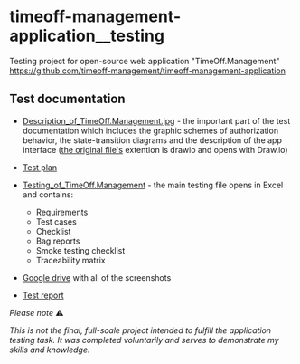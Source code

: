 # timeoff-management-application__testing
Testing project for open-source web application "TimeOff.Management"
https://github.com/timeoff-management/timeoff-management-application


## Test documentation 

- [Description_of_TimeOff.Management.jpg](Description_of_TimeOff.Management.jpg) - the important part of the test documentation which includes the graphic schemes of authorization behavior, the state-transition diagrams and the description of the app interface ([the original file's](Description_of_TimeOff.Management.drawio) extention is drawio and opens with Draw.io)   

- [Test plan](Test_Plan_of_TimeOff.Management.doc)

- [Testing_of_TimeOff.Management](Testing_of_TimeOff.Management.xlsx) - the main testing file opens in Excel and contains:
  - Requirements
  - Test cases
  - Checklist
  - Bag reports
  - Smoke testing checklist
  - Traceability matrix

 - [Google drive](https://drive.google.com/drive/folders/13vFUtBJLVdsQXlyEmhoB7xfzSVEVWCKL?dmr=1&ec=wgc-drive-hero-goto) with all of the screenshots

 - [Test report](Test_Report_of_TimeOff.Management.doc)





*Please note* :warning: 

*This is not the final, full-scale project intended to fulfill the application testing task. It was completed voluntarily and serves to demonstrate my skills and knowledge.*
